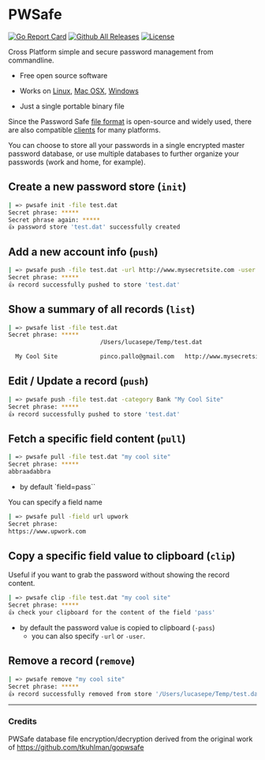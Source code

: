 # PWSafe

[![Go Report Card](https://goreportcard.com/badge/github.com/lucasepe/pwsafe)](https://goreportcard.com/report/github.com/lucasepe/pwsafe) [![Github All Releases](https://img.shields.io/github/downloads/lucasepe/pwsafe/total.svg)](https://github.com/lucasepe/pwsafe/releases) [![License](https://img.shields.io/badge/License-MIT-blue.svg)](https://github.com/gojp/goreportcard/blob/master/LICENSE)

Cross Platform simple and secure password management from commandline.

- Free open source software
- Works on [Linux](https://github.com/lucasepe/pwsafe/releases/download/v1.0.2/pwsafe-linux-amd64), [Mac OSX](https://github.com/lucasepe/pwsafe/releases/download/v1.0.2/pwsafe-darwin-amd64), [Windows](https://github.com/lucasepe/pwsafe/releases/download/v1.0.2/pwsafe-windows-amd64.exe)

- Just a single portable binary file

Since the Password Safe [file format](https://raw.githubusercontent.com/jpvasquez/PasswordSafe/master/docs/formatV3.txt) is open-source and widely used, there are also compatible [clients](https://pwsafe.org/relatedprojects.shtml) for many platforms.

You can choose to store all your passwords in a single encrypted master password database, or use multiple databases to further organize your passwords (work and home, for example).

## Create a new password store (`init`)

```bash
| => pwsafe init -file test.dat
Secret phrase: *****
Secret phrase again: ***** 
👍 password store 'test.dat' successfully created
```

## Add a new account info (`push`)

```bash
| => pwsafe push -file test.dat -url http://www.mysecretsite.com -user pinco.pallo@gmail.com -pass abbraadabbra "My Cool Site"
Secret phrase: *****
👍 record successfully pushed to store 'test.dat'
```

## Show a summary of all records (`list`)

```bash
| => pwsafe list -file test.dat
Secret phrase: *****
                          /Users/lucasepe/Temp/test.dat 

  My Cool Site            pinco.pallo@gmail.com   http://www.mysecretsite.com
```

## Edit / Update a record (`push`)

```bash
| => pwsafe push -file test.dat -category Bank "My Cool Site"
Secret phrase: *****
👍 record successfully pushed to store 'test.dat'
```

## Fetch a specific field content (`pull`)

```bash
| => pwsafe pull -file test.dat "my cool site"
Secret phrase: *****
abbraadabbra
```

- by default `field=pass``

You can specify a field name

```bash
| => pwsafe pull -field url upwork
Secret phrase: 
https://www.upwork.com
```

## Copy a specific field value to clipboard (`clip`)

Useful if you want to grab the password without showing the record content.

```bash
| => pwsafe clip -file test.dat "my cool site"
Secret phrase: *****
👍 check your clipboard for the content of the field 'pass'
```

- by default the password value is copied to clipboard (`-pass`) 
  - you can also specify `-url` or `-user`.

## Remove a record (`remove`)

```bash
| => pwsafe remove "my cool site"
Secret phrase: *****
👍 record successfully removed from store '/Users/lucasepe/Temp/test.dat'
```

---

### Credits ###

PWSafe database file encryption/decryption derived from the original work of https://github.com/tkuhlman/gopwsafe 
